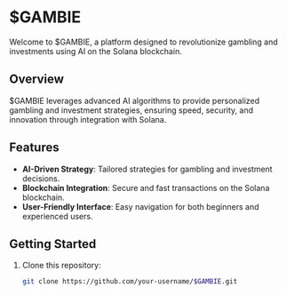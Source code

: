 # $GAMBIE

Welcome to $GAMBIE, a platform designed to revolutionize gambling and investments using AI on the Solana blockchain.

## Overview
$GAMBIE leverages advanced AI algorithms to provide personalized gambling and investment strategies, ensuring speed, security, and innovation through integration with Solana.

## Features
- **AI-Driven Strategy**: Tailored strategies for gambling and investment decisions.
- **Blockchain Integration**: Secure and fast transactions on the Solana blockchain.
- **User-Friendly Interface**: Easy navigation for both beginners and experienced users.

## Getting Started
1. Clone this repository:
   ```bash
   git clone https://github.com/your-username/$GAMBIE.git
